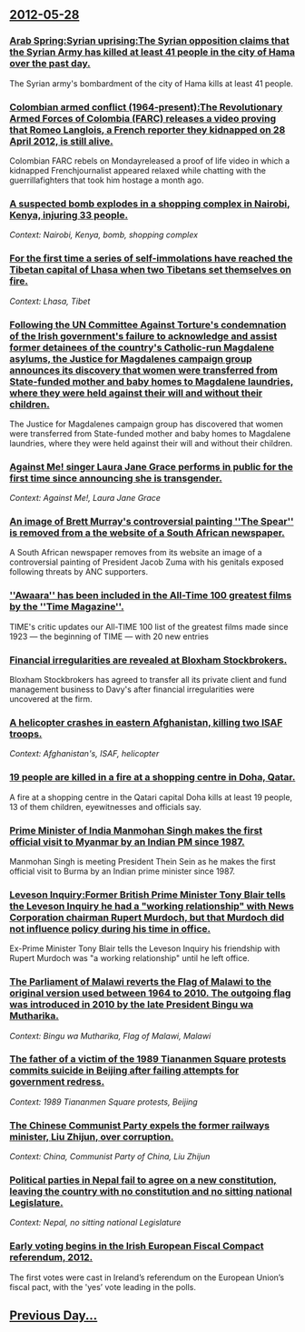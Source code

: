 ## [2012-05-28](/news/2012/05/28/index.md)

### [Arab Spring:Syrian uprising:The Syrian opposition claims that the Syrian Army has killed at least 41 people in the city of Hama over the past day. ](/news/2012/05/28/arab-spring-psyrian-uprising-pthe-syrian-opposition-claims-that-the-syrian-army-has-killed-at-least-41-people-in-the-city-of-hama-over-the-p.md)
The Syrian army&#39;s bombardment of the city of Hama kills at least 41 people.

### [Colombian armed conflict (1964-present):The Revolutionary Armed Forces of Colombia (FARC) releases a video proving that  Romeo Langlois, a French reporter they kidnapped on 28 April 2012, is still alive. ](/news/2012/05/28/colombian-armed-conflict-1964apresent-pthe-revolutionary-armed-forces-of-colombia-farc-releases-a-video-proving-that-romeo-langlois.md)
Colombian FARC rebels on Mondayreleased a proof of life video in which a kidnapped Frenchjournalist appeared relaxed while chatting with the guerrillafighters that took him hostage a month ago.

### [A suspected bomb explodes in a shopping complex in Nairobi, Kenya, injuring 33 people. ](/news/2012/05/28/a-suspected-bomb-explodes-in-a-shopping-complex-in-nairobi-kenya-injuring-33-people.md)
_Context: Nairobi, Kenya, bomb, shopping complex_

### [For the first time a series of self-immolations have reached the Tibetan capital of Lhasa when two Tibetans set themselves on fire.](/news/2012/05/28/for-the-first-time-a-series-of-self-immolations-have-reached-the-tibetan-capital-of-lhasa-when-two-tibetans-set-themselves-on-fire.md)
_Context: Lhasa, Tibet_

### [Following the UN Committee Against Torture's condemnation of the Irish government's failure to acknowledge and assist former detainees of the country's Catholic-run Magdalene asylums, the Justice for Magdalenes campaign group announces its discovery that women were transferred from State-funded mother and baby homes to Magdalene laundries, where they were held against their will and without their children. ](/news/2012/05/28/following-the-un-committee-against-torture-s-condemnation-of-the-irish-government-s-failure-to-acknowledge-and-assist-former-detainees-of-th.md)
The Justice for Magdalenes campaign group has discovered that women were transferred from State-funded mother and baby homes to Magdalene laundries, where they were held against their will and without their children.

### [Against Me! singer Laura Jane Grace performs in public for the first time since announcing she is transgender. ](/news/2012/05/28/against-me-singer-laura-jane-grace-performs-in-public-for-the-first-time-since-announcing-she-is-transgender.md)
_Context: Against Me!, Laura Jane Grace_

### [An image of Brett Murray's controversial painting ''The Spear'' is removed from a the website of a South African newspaper. ](/news/2012/05/28/an-image-of-brett-murray-s-controversial-painting-the-spear-is-removed-from-a-the-website-of-a-south-african-newspaper.md)
A South African newspaper removes from its website an image of a controversial painting of President Jacob Zuma with his genitals exposed following threats by ANC supporters.

### [''Awaara'' has been included in the All-Time 100 greatest films by the ''Time Magazine''. ](/news/2012/05/28/awaara-has-been-included-in-the-all-time-100-greatest-films-by-the-time-magazine.md)
TIME&#039;s critic updates our All-TIME 100 list of the greatest films made since 1923 — the beginning of TIME — with 20 new entries

### [Financial irregularities are revealed at Bloxham Stockbrokers. ](/news/2012/05/28/financial-irregularities-are-revealed-at-bloxham-stockbrokers.md)
Bloxham Stockbrokers has agreed to transfer all its private client and fund management business to Davy&#39;s after financial irregularities were uncovered at the firm.

### [A helicopter crashes in eastern Afghanistan, killing two ISAF troops. ](/news/2012/05/28/a-helicopter-crashes-in-eastern-afghanistan-killing-two-isaf-troops.md)
_Context: Afghanistan's, ISAF, helicopter_

### [19 people are killed in a fire at a shopping centre in Doha, Qatar. ](/news/2012/05/28/19-people-are-killed-in-a-fire-at-a-shopping-centre-in-doha-qatar.md)
A fire at a shopping centre in the Qatari capital Doha kills at least 19 people, 13 of them children, eyewitnesses and officials say.

### [Prime Minister of India Manmohan Singh makes the first official visit to Myanmar by an Indian PM since 1987. ](/news/2012/05/28/prime-minister-of-india-manmohan-singh-makes-the-first-official-visit-to-myanmar-by-an-indian-pm-since-1987.md)
Manmohan Singh is meeting President Thein Sein as he makes the first official visit to Burma by an Indian prime minister since 1987.

### [Leveson Inquiry:Former British Prime Minister Tony Blair tells the Leveson Inquiry he had a "working relationship" with News Corporation chairman Rupert Murdoch, but that Murdoch did not influence policy during his time in office. ](/news/2012/05/28/leveson-inquiry-pformer-british-prime-minister-tony-blair-tells-the-leveson-inquiry-he-had-a-working-relationship-with-news-corporation-ch.md)
Ex-Prime Minister Tony Blair tells the Leveson Inquiry his friendship with Rupert Murdoch was &quot;a working relationship&quot; until he left office.

### [The Parliament of Malawi reverts the Flag of Malawi to the original version used between 1964 to 2010. The outgoing flag was introduced in 2010 by the late President Bingu wa Mutharika. ](/news/2012/05/28/the-parliament-of-malawi-reverts-the-flag-of-malawi-to-the-original-version-used-between-1964-to-2010-the-outgoing-flag-was-introduced-in-2.md)
_Context: Bingu wa Mutharika, Flag of Malawi, Malawi_

### [The father of a victim of the 1989 Tiananmen Square protests commits suicide in Beijing after failing attempts for government redress. ](/news/2012/05/28/the-father-of-a-victim-of-the-1989-tiananmen-square-protests-commits-suicide-in-beijing-after-failing-attempts-for-government-redress.md)
_Context: 1989 Tiananmen Square protests, Beijing_

### [The Chinese Communist Party expels the former railways minister, Liu Zhijun, over corruption. ](/news/2012/05/28/the-chinese-communist-party-expels-the-former-railways-minister-liu-zhijun-over-corruption.md)
_Context: China, Communist Party of China, Liu Zhijun_

### [Political parties in Nepal fail to agree on a new constitution, leaving the country with no constitution and no sitting national Legislature. ](/news/2012/05/28/political-parties-in-nepal-fail-to-agree-on-a-new-constitution-leaving-the-country-with-no-constitution-and-no-sitting-national-legislature.md)
_Context: Nepal, no sitting national Legislature_

### [Early voting begins in the Irish European Fiscal Compact referendum, 2012. ](/news/2012/05/28/early-voting-begins-in-the-irish-european-fiscal-compact-referendum-2012.md)
The first votes were cast in Ireland&rsquo;s referendum on the European Union&rsquo;s fiscal pact, with the &#039;yes&rsquo; vote leading in the polls.

## [Previous Day...](/news/2012/05/27/index.md)

